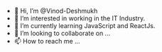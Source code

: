 - 👋 Hi, I’m @Vinod-Deshmukh
- 👀 I’m interested in working in the IT Industry.
- 🌱 I’m currently learning JavaScript and ReactJs.
- 💞️ I’m looking to collaborate on ...
- 📫 How to reach me ...

<!---
Vinod-Deshmukh/Vinod-Deshmukh is a ✨ special ✨ repository because its `README.md` (this file) appears on your GitHub profile.
You can click the Preview link to take a look at your changes.
--->
